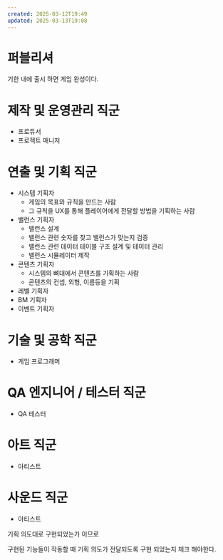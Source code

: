 ```yaml
---
created: 2025-03-12T19:49
updated: 2025-03-13T19:08
---
```

# 퍼블리셔
기한 내에 출시 하면 게임 완성이다.
# 제작 및 운영관리 직군
- 프로듀서
- 프로젝트 매니저
# 연출 및 기획 직군
- 시스템 기획자
	- 게임의 목표와 규칙을 만드는 사람
	- 그 규칙을 UX를 통해 플레이어에게 전달할 방법을 기획하는 사람
- 밸런스 기획자
	- 밸런스 설계
	- 밸런스 관련 숫자를 찾고 밸런스가 맞는지 검증
	- 밸런스 관련 데이터 테이블 구조 설계 및 테이터 관리
	- 밸런스 시뮬레이터 제작
- 콘텐츠 기획자
	- 시스템의 뼈대에서 콘텐츠를 기획하는 사람
	- 콘텐츠의 컨셉, 외형, 이름등을 기획
- 레벨 기획자
- BM 기획자
- 이벤트 기획자
# 기술 및 공학 직군
- 게임 프로그래머
# QA 엔지니어 / 테스터 직군
- QA 테스터
# 아트 직군
- 아티스트
# 사운드 직군
- 아티스트


기획 의도대로 구현되었는가 이므로 

구현된 기능들이 작동할 때 기획 의도가 전달되도록 구현 되었는지 체크 해야한다.